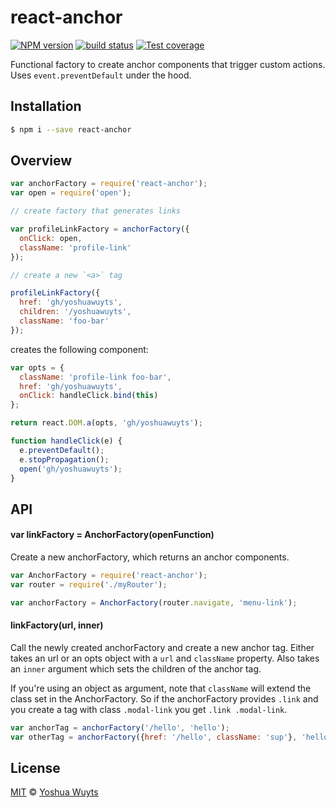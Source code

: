 # react-anchor
[![NPM version][npm-image]][npm-url]
[![build status][travis-image]][travis-url]
[![Test coverage][coveralls-image]][coveralls-url]

Functional factory to create anchor components that trigger custom actions. Uses
`event.preventDefault` under the hood.

## Installation
```bash
$ npm i --save react-anchor
```
## Overview
```js
var anchorFactory = require('react-anchor');
var open = require('open');

// create factory that generates links

var profileLinkFactory = anchorFactory({
  onClick: open,
  className: 'profile-link'
});

// create a new `<a>` tag

profileLinkFactory({
  href: 'gh/yoshuawuyts',
  children: '/yoshuawuyts',
  className: 'foo-bar'
});
```

creates the following component:
```js
var opts = {
  className: 'profile-link foo-bar',
  href: 'gh/yoshuawuyts',
  onClick: handleClick.bind(this)
};

return react.DOM.a(opts, 'gh/yoshuawuyts');

function handleClick(e) {
  e.preventDefault();
  e.stopPropagation();
  open('gh/yoshuawuyts');
}
```

## API
#### var linkFactory = AnchorFactory(openFunction)
Create a new anchorFactory, which returns an anchor components.
```js
var AnchorFactory = require('react-anchor');
var router = require('./myRouter');

var anchorFactory = AnchorFactory(router.navigate, 'menu-link');
```

#### linkFactory(url, inner)
Call the newly created anchorFactory and create a new anchor tag. Either takes an url or
an opts object with a `url` and `className` property. Also takes an `inner`
argument which sets the children of the anchor tag.

If you're using an object as argument, note that `className` will extend the class set in the AnchorFactory.
So if the anchorFactory provides `.link` and you create a tag with class `.modal-link` you get `.link .modal-link`.
```js
var anchorTag = anchorFactory('/hello', 'hello');
var otherTag = anchorFactory({href: '/hello', className: 'sup'}, 'hello');
```

## License
[MIT](https://tldrlegal.com/license/mit-license) ©
[Yoshua Wuyts](yoshuawuyts.com)

[npm-image]: https://img.shields.io/npm/v/react-anchor.svg?style=flat-square
[npm-url]: https://npmjs.org/package/react-anchor
[travis-image]: https://img.shields.io/travis/yoshuawuyts/react-anchor.svg?style=flat-square
[travis-url]: https://travis-ci.org/yoshuawuyts/react-anchor
[coveralls-image]: https://img.shields.io/coveralls/yoshuawuyts/react-anchor.svg?style=flat-square
[coveralls-url]: https://coveralls.io/r/yoshuawuyts/react-anchor?branch=master
